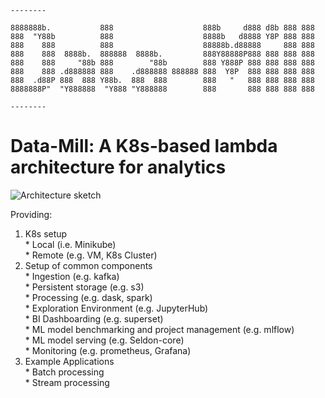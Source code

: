 ```
--------

8888888b.           888                    888b     d888 d8b 888 888
888  "Y88b          888                    8888b   d8888 Y8P 888 888
888    888          888                    88888b.d88888     888 888
888    888  8888b.  888888  8888b.         888Y88888P888 888 888 888
888    888     "88b 888        "88b        888 Y888P 888 888 888 888
888    888 .d888888 888    .d888888 888888 888  Y8P  888 888 888 888
888  .d88P 888  888 Y88b.  888  888        888   "   888 888 888 888
8888888P"  "Y888888  "Y888 "Y888888        888       888 888 888 888

--------
```

# Data-Mill: A K8s-based lambda architecture for analytics

![Architecture sketch](https://raw.githubusercontent.com/data-mill-cloud/data-mill/master/docs/img/architecture.svg)


Providing:  
  1. K8s setup  
    * Local (i.e. Minikube)  
    * Remote (e.g. VM, K8s Cluster)  
  2. Setup of common components  
    * Ingestion (e.g. kafka)  
    * Persistent storage (e.g. s3)  
    * Processing (e.g. dask, spark)  
    * Exploration Environment (e.g. JupyterHub)  
    * BI Dashboarding (e.g. superset)  
    * ML model benchmarking and project management (e.g. mlflow)  
    * ML model serving (e.g. Seldon-core)  
    * Monitoring (e.g. prometheus, Grafana)  
  3. Example Applications  
    * Batch processing  
    * Stream processing  
